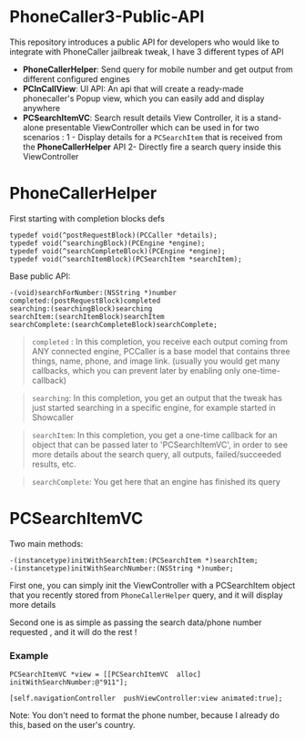 # PhoneCaller3-Public-API
This repository introduces a public API for developers who would like to integrate with PhoneCaller jailbreak tweak, I have 3 different types of API

 - **PhoneCallerHelper**: Send query for mobile number and get output from different configured engines
 - **PCInCallView**: UI API: An api that will create a ready-made phonecaller's Popup view, which you can easily add and display anywhere
 - **PCSearchItemVC**: Search result details View Controller, it is a stand-alone presentable ViewController which can be used in for two scenarios :
  1 - Display details for a `PCSearchItem` that is received from the **PhoneCallerHelper** API
  2- Directly fire a search query inside this ViewController


# PhoneCallerHelper

First starting with completion blocks defs

    typedef void(^postRequestBlock)(PCCaller *details);
    typedef void(^searchingBlock)(PCEngine *engine);
    typedef void(^searchCompleteBlock)(PCEngine *engine);
    typedef void(^searchItemBlock)(PCSearchItem *searchItem);

Base public API:

    -(void)searchForNumber:(NSString *)number
    completed:(postRequestBlock)completed
    searching:(searchingBlock)searching
    searchItem:(searchItemBlock)searchItem
    searchComplete:(searchCompleteBlock)searchComplete;

    

> `completed` : In this completion, you receive each output coming from ANY connected engine, PCCaller is a base model that contains three things, name, phone, and image link. (usually you would get many callbacks, which you can prevent later by enabling only one-time-callback)

> `searching`: In this completion, you get an output that the tweak has just started searching in a specific engine, for example started in Showcaller

> `searchItem`: In this completion, you get a one-time callback for an object that can be passed later to 'PCSearchItemVC', in order to see more details about the search query, all outputs, failed/succeeded results, etc.

>  `searchComplete`: You get here that an engine has finished its query

# PCSearchItemVC
Two main methods:

    -(instancetype)initWithSearchItem:(PCSearchItem *)searchItem;
    -(instancetype)initWithSearchNumber:(NSString *)number;

First one, you can simply init the ViewController with a PCSearchItem object that you recently stored from `PhoneCallerHelper` query, and it will display more details

Second one is as simple as passing the search data/phone number requested , and it will do the rest !

### Example

    PCSearchItemVC *view = [[PCSearchItemVC  alloc] initWithSearchNumber:@"911"];
    
    [self.navigationController  pushViewController:view animated:true];


Note: You don't need to format the phone number, because I already do this, based on the user's country.
